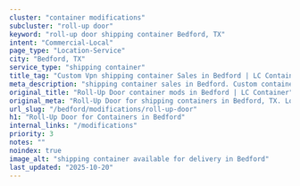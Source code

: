 ```yaml
---
cluster: "container modifications"
subcluster: "roll-up door"
keyword: "roll-up door shipping container Bedford, TX"
intent: "Commercial-Local"
page_type: "Location-Service"
city: "Bedford, TX"
service_type: "shipping container"
title_tag: "Custom Vpn shipping container Sales in Bedford | LC Container"
meta_description: "shipping container sales in Bedford. Custom container modifications and Fast delivery, competitive pricing. Serving modifications area. Quote ID: T85. Call (214) 524-4168 for your free quote today."
original_title: "Roll-Up Door container mods in Bedford | LC Container"
original_meta: "Roll-Up Door for shipping containers in Bedford, TX. Local fabrication & pro install. LC Container — Since 2003. Get a quote."
url_slug: "/bedford/modifications/roll-up-door"
h1: "Roll-Up Door for Containers in Bedford"
internal_links: "/modifications"
priority: 3
notes: ""
noindex: true
image_alt: "shipping container available for delivery in Bedford"
last_updated: "2025-10-20"
---
```


<!-- TODO: Add unique city/inventory copy, images, and internal links here. -->
